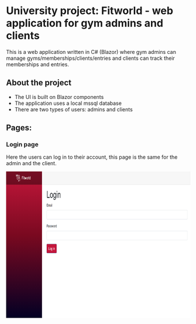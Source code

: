 # University project: Fitworld - web application for gym admins and clients

This is a web application written in C# (Blazor) where gym admins can manage gyms/memberships/clients/entries and clients can track their memberships and entries.

## About the project

* The UI is built on Blazor components
* The application uses a local mssql database
* There are two types of users: admins and clients

## Pages:

### Login page

Here the users can log in to their account, this page is the same for the admin and the client.

<img src="readme_images/login.png" alt="login page" height="400" width="900"/>
